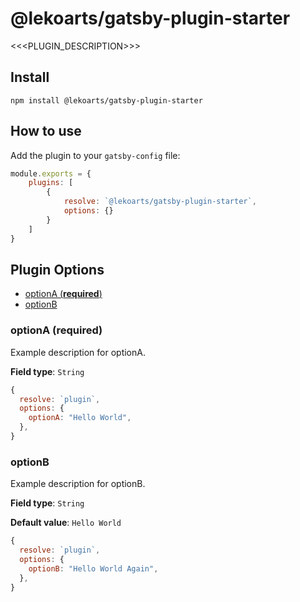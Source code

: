 # @lekoarts/gatsby-plugin-starter

<<<PLUGIN_DESCRIPTION>>>

## Install

```shell
npm install @lekoarts/gatsby-plugin-starter
```

## How to use

Add the plugin to your `gatsby-config` file:

```js:title=gatsby-config.js
module.exports = {
	plugins: [
		{
			resolve: `@lekoarts/gatsby-plugin-starter`,
			options: {}
		}
	]
}
```

## Plugin Options

- [optionA (**required**)](#optiona-required)
- [optionB](#optionb)

### optionA (**required**)

Example description for optionA.

**Field type**: `String`

```js
{
  resolve: `plugin`,
  options: {
    optionA: "Hello World",
  },
}
```

### optionB

Example description for optionB.

**Field type**: `String`

**Default value**: `Hello World`

```js
{
  resolve: `plugin`,
  options: {
    optionB: "Hello World Again",
  },
}
```
